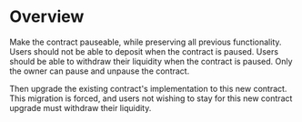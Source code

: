 # Overview

Make the contract pauseable, while preserving all previous functionality. Users should not be able to deposit when the contract is paused. Users should be able to withdraw their liquidity when the contract is paused. Only the owner can pause and unpause the contract.

Then upgrade the existing contract's implementation to this new contract. This migration is forced, and users not wishing to stay for this new contract upgrade must withdraw their liquidity.
